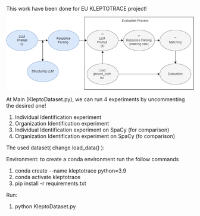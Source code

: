 This work have been done for EU KLEPTOTRACE project!

![screenshot](methodology.png)

At Main (KleptoDataset.py),  we can run 4 experiments by uncommenting the desired one!
1) Individual Identification experiment 
2) Organization Identification experiment
3) Individual Identification experiment on SpaCy (for comparison)
4) Organization Identification experiment on SpaCy (fo comparison)

The used dataset( change load_data() ): 

Environment: to create a conda environment run the follow commands
1) conda create --name kleptotrace python=3.9
2) conda activate kleptotrace
3) pip install -r requirements.txt

Run:
1) python KleptoDataset.py




